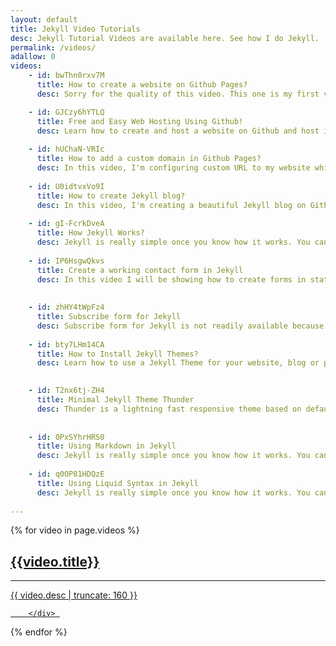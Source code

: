 ```yaml
---
layout: default
title: Jekyll Video Tutorials
desc: Jekyll Tutorial Videos are available here. See how I do Jekyll.
permalink: /videos/
adallow: 0
videos:
    - id: bwThn0rxv7M
      title: How to create a website on Github Pages?
      desc: Sorry for the quality of this video. This one is my first video.

    - id: GJCzy6hYTLQ
      title: Free and Easy Web Hosting Using Github!
      desc: Learn how to create and host a website on Github and host it for free using Github Pages. 
       
    - id: hUChaN-VRIc
      title: How to add a custom domain in Github Pages?
      desc: In this video, I'm configuring custom URL to my website which is hosted on Github Pages. 
      
    - id: U0idtvxVo9I
      title: How to create Jekyll blog?
      desc: In this video, I'm creating a beautiful Jekyll blog on Github Pages.
      
    - id: gI-FcrkDveA
      title: How Jekyll Works?
      desc: Jekyll is really simple once you know how it works. You can make your blog do wonders once you know how to play with templates, layouts, loops and curly braces.     
      
    - id: IP6HsgwQkvs
      title: Create a working contact form in Jekyll
      desc: In this video I will be showing how to create forms in static websites like Github pages or Jekyll blogs. 
               
      
    - id: zhHY4tWpFz4
      title: Subscribe form for Jekyll
      desc: Subscribe form for Jekyll is not readily available because forms usually work with php code to send emails. But with this method, we can add a subscribe form on any Jekyll blog which will work out of the box.
           
    - id: bty7LHm14CA
      title: How to Install Jekyll Themes? 
      desc: Learn how to use a Jekyll Theme for your website, blog or prtfolio. I will be discussing some of the common issues that we face while installing and also how to resolve them.

                 
    - id: T2nx6tj-ZH4
      title: Minimal Jekyll Theme Thunder
      desc: Thunder is a lightning fast responsive theme based on default Jekyll theme. It is minimal and free from JavaScript. It has a css file of size 5kb.
        
                 
    - id: 0PxSYhrHRS0
      title: Using Markdown in Jekyll
      desc: Jekyll is really simple once you know how it works. You can make your blog do wonders once you know how to play with templates, layouts, loops and curly braces.   
      
    - id: q0OP81HDQzE
      title: Using Liquid Syntax in Jekyll
      desc: Jekyll is really simple once you know how it works. You can make your blog do wonders once you know how to play with templates, layouts, loops and curly braces. 
        
---
```



<div class="homepage">
<div id="mainbox">
{% for video in page.videos %}
 <a target="_blank" href="https://www.youtube.com/watch?v={{video.id}}">
        <div class="card">
        <div class="youtube-embed" style="background-image: url(https://i.ytimg.com/vi/{{video.id}}/hqdefault.jpg); position: relative"><div class="play"></div></div>
            <div class="card-footer">
                <h2 itemprop="headline" class="post-index-title">{{video.title}}</h2>
                <hr>
                 <p itemprop="description" class="post-excerpt">{{ video.desc | truncate: 160 }}</p>
            </div>
            
            
            
        </div> 
</a>
{% endfor %}
</div>
</div>

